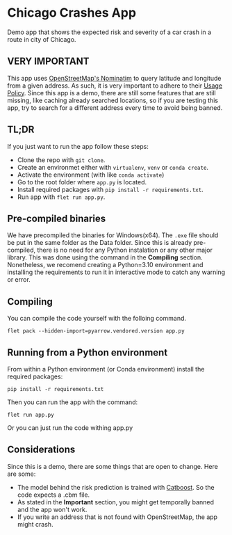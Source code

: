 # Chicago Crashes App
Demo app that shows the expected risk and severity of a car crash in a route in city of Chicago.
## VERY IMPORTANT
This app uses [OpenStreetMap's Nominatim](https://nominatim.openstreetmap.org) to query latitude and longitude from a given address. As such, it is very important to adhere to their [Usage Policy](https://operations.osmfoundation.org/policies/nominatim/). Since this app is a demo, there are still some features that are still missing, like caching already searched locations, so if you are testing this app, try to search for a different address every time to avoid being banned.
## TL;DR
If you just want to run the app follow these steps:

- Clone the repo with `git clone`.
- Create an environmet either with `virtualenv`, `venv` or `conda create`.
- Activate the environment (with like `conda activate`)
- Go to the root folder where `app.py` is located.
- Install required packages with `pip install -r requirements.txt`.
- Run app with `flet run app.py`.

## Pre-compiled binaries
We have precompiled the binaries for Windows(x64). The `.exe` file should be put in the same folder as the Data folder. Since this is already pre-compiled, there is no need for any Python instalation or any other major library. This was done using the command in the __Compiling__ section. Nonetheless, we recomend creating a Python=3.10 environment and installing the requirements to run it in interactive mode to catch any warning or error.
## Compiling
You can compile the code yourself with the folloing command.
```
flet pack --hidden-import=pyarrow.vendored.version app.py
```
## Running from a Python environment
From within a Python environment (or Conda environment) install the required packages:
```
pip install -r requirements.txt
```

Then you can run the app with the command:
```
flet run app.py
```

Or you can just run the code withing app.py
## Considerations
Since this is a demo, there are some things that are open to change. Here are some:

- The model behind the risk prediction is trained with [Catboost](http://catboost.ai/). So the code expects a .cbm file.
- As stated in the __Important__ section, you might get temporally banned and the app won't work.
- If you write an address that is not found with OpenStreetMap, the app might crash.

